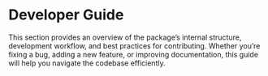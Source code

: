 # Developer Guide

This section provides an overview of the package’s internal structure, development workflow, and best practices for contributing. Whether you’re fixing a bug, adding a new feature, or improving documentation, this guide will help you navigate the codebase efficiently.